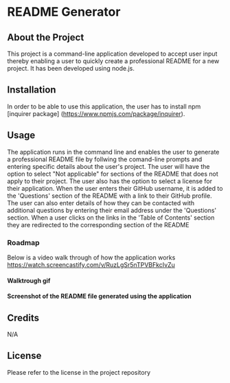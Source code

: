 # README Generator

## About the Project
This project is a command-line application developed to accept user input thereby enabling a user to quickly create a professional README for a new project. It has been developed using node.js.


## Installation
In order to be able to use this application, the user has to install npm [inquirer package] (https://www.npmjs.com/package/inquirer).


## Usage
The application runs in the command line and enables the user to generate a professional README file by follwing the comand-line prompts and entering specific details about the user's project. The user will have the option to select "Not applicable" for sections of the README that does not apply to their project. The user also has the option to select a license for their application. 
When the user enters their GitHub username, it is added to the 'Questions' section of the README with a link to their GitHub profile. The user can also enter details of how they can be contacted with additional questions by entering their email address under the 'Questions' section.
When a user clicks on the links in the 'Table of Contents' section they are redirected to the corresponding section of the README

### Roadmap
Below is a video walk through of how the application works
https://watch.screencastify.com/v/RuzLgSr5nTPVBFkcIvZu

#### Walktrough gif


#### Screenshot of the README file generated using the application

## Credits
N/A

## License
Please refer to the license in the project repository
